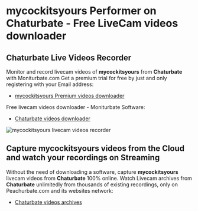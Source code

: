 # mycockitsyours Performer on Chaturbate - Free LiveCam videos downloader

## Chaturbate Live Videos Recorder

Monitor and record livecam videos of **mycockitsyours** from **Chaturbate** with Moniturbate.com
Get a premium trial for free by just and only registering with your Email address:
* [mycockitsyours Premium videos downloader](https://moniturbate.com/request-demo-licence-key.html)

Free livecam videos downloader - Moniturbate Software:
* [Chaturbate videos downloader](https://moniturbate.com/moniturbate-download-software.html)

![mycockitsyours livecam videos recorder](https://peachurnet.com/templates/moniturbate-software.png)


## Capture mycockitsyours videos from the Cloud and watch your recordings on Streaming

Without the need of downloading a software, capture **mycockitsyours** livecam videos from **Chaturbate** 100% online.
Watch Livecam archives from **Chaturbate** unlimitedly from thousands of existing recordings, only on Peachurbate.com and its websites network:
* [Chaturbate videos archives](https://peachurnet.com/)